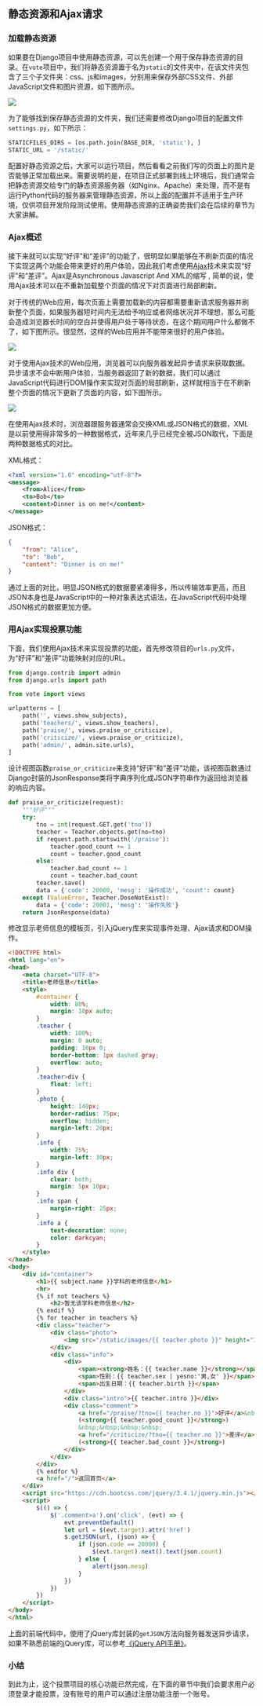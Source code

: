 ## 静态资源和Ajax请求

### 加载静态资源

如果要在Django项目中使用静态资源，可以先创建一个用于保存静态资源的目录。在`vote`项目中，我们将静态资源置于名为`static`的文件夹中，在该文件夹包含了三个子文件夹：css、js和images，分别用来保存外部CSS文件、外部JavaScript文件和图片资源，如下图所示。

![](res/pycharm-django-static.png)

为了能够找到保存静态资源的文件夹，我们还需要修改Django项目的配置文件`settings.py`，如下所示：

```Python
STATICFILES_DIRS = [os.path.join(BASE_DIR, 'static'), ]
STATIC_URL = '/static/'
```

配置好静态资源之后，大家可以运行项目，然后看看之前我们写的页面上的图片是否能够正常加载出来。需要说明的是，在项目正式部署到线上环境后，我们通常会把静态资源交给专门的静态资源服务器（如Nginx、Apache）来处理，而不是有运行Python代码的服务器来管理静态资源，所以上面的配置并不适用于生产环境，仅供项目开发阶段测试使用。使用静态资源的正确姿势我们会在后续的章节为大家讲解。

### Ajax概述

接下来就可以实现“好评”和“差评”的功能了，很明显如果能够在不刷新页面的情况下实现这两个功能会带来更好的用户体验，因此我们考虑使用[Ajax](https://zh.wikipedia.org/wiki/AJAX)技术来实现“好评”和“差评”。Ajax是Asynchronous Javascript And XML的缩写 , 简单的说，使用Ajax技术可以在不重新加载整个页面的情况下对页面进行局部刷新。

对于传统的Web应用，每次页面上需要加载新的内容都需要重新请求服务器并刷新整个页面，如果服务器短时间内无法给予响应或者网络状况并不理想，那么可能会造成浏览器长时间的空白并使得用户处于等待状态，在这个期间用户什么都做不了，如下图所示。很显然，这样的Web应用并不能带来很好的用户体验。

![](res/synchronous-web-request.png)

对于使用Ajax技术的Web应用，浏览器可以向服务器发起异步请求来获取数据。异步请求不会中断用户体验，当服务器返回了新的数据，我们可以通过JavaScript代码进行DOM操作来实现对页面的局部刷新，这样就相当于在不刷新整个页面的情况下更新了页面的内容，如下图所示。

![](res/asynchronous-web-request.png)

在使用Ajax技术时，浏览器跟服务器通常会交换XML或JSON格式的数据，XML是以前使用得非常多的一种数据格式，近年来几乎已经完全被JSON取代，下面是两种数据格式的对比。

XML格式：

```XML
<?xml version="1.0" encoding="utf-8"?>
<message>
	<from>Alice</from>
    <to>Bob</to>
    <content>Dinner is on me!</content>
</message>
```

JSON格式：

```JSON
{
    "from": "Alice",
    "to": "Bob",
    "content": "Dinner is on me!"
}
```

通过上面的对比，明显JSON格式的数据要紧凑得多，所以传输效率更高，而且JSON本身也是JavaScript中的一种对象表达式语法，在JavaScript代码中处理JSON格式的数据更加方便。

### 用Ajax实现投票功能

下面，我们使用Ajax技术来实现投票的功能，首先修改项目的`urls.py`文件，为“好评”和“差评”功能映射对应的URL。

```Python
from django.contrib import admin
from django.urls import path

from vote import views

urlpatterns = [
    path('', views.show_subjects),
    path('teachers/', views.show_teachers),
    path('praise/', views.praise_or_criticize),
    path('criticize/', views.praise_or_criticize),
    path('admin/', admin.site.urls),
]
```

设计视图函数`praise_or_criticize`来支持“好评”和“差评”功能，该视图函数通过Django封装的JsonResponse类将字典序列化成JSON字符串作为返回给浏览器的响应内容。

```Python
def praise_or_criticize(request):
    """好评"""
    try:
        tno = int(request.GET.get('tno'))
        teacher = Teacher.objects.get(no=tno)
        if request.path.startswith('/praise'):
            teacher.good_count += 1
            count = teacher.good_count
        else:
            teacher.bad_count += 1
            count = teacher.bad_count
        teacher.save()
        data = {'code': 20000, 'mesg': '操作成功', 'count': count}
    except (ValueError, Teacher.DoseNotExist):
        data = {'code': 20001, 'mesg': '操作失败'}
    return JsonResponse(data)
```

修改显示老师信息的模板页，引入jQuery库来实现事件处理、Ajax请求和DOM操作。

```HTML
<!DOCTYPE html>
<html lang="en">
<head>
    <meta charset="UTF-8">
    <title>老师信息</title>
    <style>
        #container {
            width: 80%;
            margin: 10px auto;
        }
        .teacher {
            width: 100%;
            margin: 0 auto;
            padding: 10px 0;
            border-bottom: 1px dashed gray;
            overflow: auto;
        }
        .teacher>div {
            float: left;
        }
        .photo {
            height: 140px;
            border-radius: 75px;
            overflow: hidden;
            margin-left: 20px;
        }
        .info {
            width: 75%;
            margin-left: 30px;
        }
        .info div {
            clear: both;
            margin: 5px 10px;
        }
        .info span {
            margin-right: 25px;
        }
        .info a {
            text-decoration: none;
            color: darkcyan;
        }
    </style>
</head>
<body>
    <div id="container">
        <h1>{{ subject.name }}学科的老师信息</h1>
        <hr>
        {% if not teachers %}
            <h2>暂无该学科老师信息</h2>
        {% endif %}
        {% for teacher in teachers %}
        <div class="teacher">
            <div class="photo">
                <img src="/static/images/{{ teacher.photo }}" height="140" alt="">
            </div>
            <div class="info">
                <div>
                    <span><strong>姓名：{{ teacher.name }}</strong></span>
                    <span>性别：{{ teacher.sex | yesno:'男,女' }}</span>
                    <span>出生日期：{{ teacher.birth }}</span>
                </div>
                <div class="intro">{{ teacher.intro }}</div>
                <div class="comment">
                    <a href="/praise/?tno={{ teacher.no }}">好评</a>&nbsp;&nbsp;
                    (<strong>{{ teacher.good_count }}</strong>)
                    &nbsp;&nbsp;&nbsp;&nbsp;
                    <a href="/criticize/?tno={{ teacher.no }}">差评</a>&nbsp;&nbsp;
                    (<strong>{{ teacher.bad_count }}</strong>)
                </div>
            </div>
        </div>
        {% endfor %}
        <a href="/">返回首页</a>
    </div>
    <script src="https://cdn.bootcss.com/jquery/3.4.1/jquery.min.js"></script>
    <script>
        $(() => {
            $('.comment>a').on('click', (evt) => {
                evt.preventDefault()
                let url = $(evt.target).attr('href')
                $.getJSON(url, (json) => {
                    if (json.code == 20000) {
                        $(evt.target).next().text(json.count)
                    } else {
                        alert(json.mesg)
                    }
                })
            })
        })
    </script>
</body>
</html>
```

上面的前端代码中，使用了jQuery库封装的`getJSON`方法向服务器发送异步请求，如果不熟悉前端的jQuery库，可以参考[《jQuery API手册》](https://www.runoob.com/manual/jquery/)。

### 小结

到此为止，这个投票项目的核心功能已然完成，在下面的章节中我们会要求用户必须登录才能投票，没有账号的用户可以通过注册功能注册一个账号。